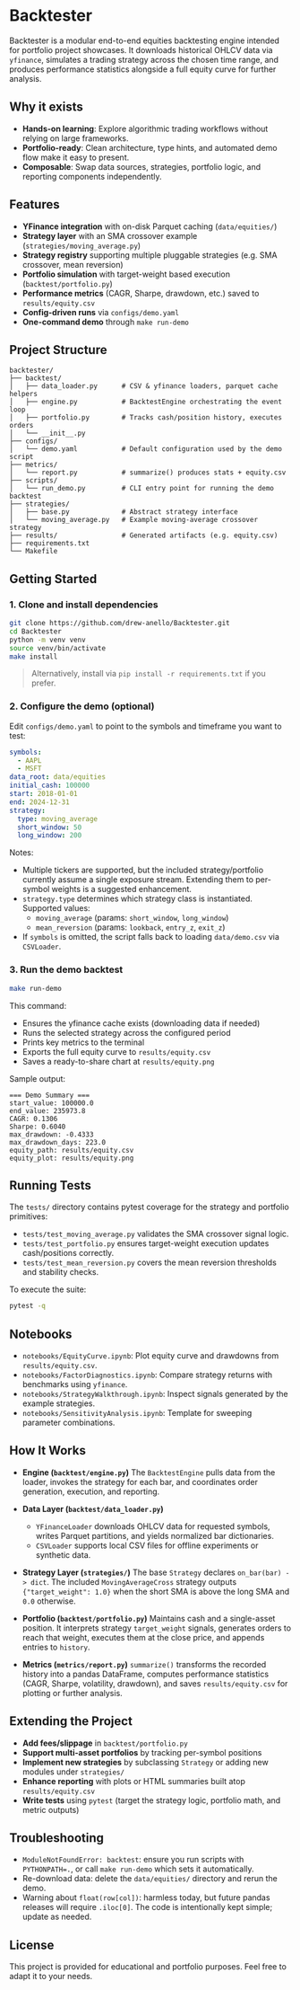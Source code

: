 # Backtester

Backtester is a modular end-to-end equities backtesting engine intended for portfolio project showcases. It downloads historical OHLCV data via `yfinance`, simulates a trading strategy across the chosen time range, and produces performance statistics alongside a full equity curve for further analysis.

## Why it exists

- **Hands-on learning**: Explore algorithmic trading workflows without relying on large frameworks.
- **Portfolio-ready**: Clean architecture, type hints, and automated demo flow make it easy to present.
- **Composable**: Swap data sources, strategies, portfolio logic, and reporting components independently.

## Features

- **YFinance integration** with on-disk Parquet caching (`data/equities/`)
- **Strategy layer** with an SMA crossover example (`strategies/moving_average.py`)
- **Strategy registry** supporting multiple pluggable strategies (e.g. SMA crossover, mean reversion)
- **Portfolio simulation** with target-weight based execution (`backtest/portfolio.py`)
- **Performance metrics** (CAGR, Sharpe, drawdown, etc.) saved to `results/equity.csv`
- **Config-driven runs** via `configs/demo.yaml`
- **One-command demo** through `make run-demo`

## Project Structure

```
backtester/
├── backtest/
│   ├── data_loader.py      # CSV & yfinance loaders, parquet cache helpers
│   ├── engine.py           # BacktestEngine orchestrating the event loop
│   ├── portfolio.py        # Tracks cash/position history, executes orders
│   └── __init__.py
├── configs/
│   └── demo.yaml           # Default configuration used by the demo script
├── metrics/
│   └── report.py           # summarize() produces stats + equity.csv
├── scripts/
│   └── run_demo.py         # CLI entry point for running the demo backtest
├── strategies/
│   ├── base.py             # Abstract strategy interface
│   └── moving_average.py   # Example moving-average crossover strategy
├── results/                # Generated artifacts (e.g. equity.csv)
├── requirements.txt
└── Makefile
```

## Getting Started

### 1. Clone and install dependencies

```bash
git clone https://github.com/drew-anello/Backtester.git
cd Backtester
python -m venv venv
source venv/bin/activate
make install
```

> Alternatively, install via `pip install -r requirements.txt` if you prefer.

### 2. Configure the demo (optional)

Edit `configs/demo.yaml` to point to the symbols and timeframe you want to test:

```yaml
symbols:
  - AAPL
  - MSFT
data_root: data/equities
initial_cash: 100000
start: 2018-01-01
end: 2024-12-31
strategy:
  type: moving_average
  short_window: 50
  long_window: 200
```

Notes:
- Multiple tickers are supported, but the included strategy/portfolio currently assume a single exposure stream. Extending them to per-symbol weights is a suggested enhancement.
- `strategy.type` determines which strategy class is instantiated. Supported values:
  - `moving_average` (params: `short_window`, `long_window`)
  - `mean_reversion` (params: `lookback`, `entry_z`, `exit_z`)
- If `symbols` is omitted, the script falls back to loading `data/demo.csv` via `CSVLoader`.

### 3. Run the demo backtest

```bash
make run-demo
```

This command:
- Ensures the yfinance cache exists (downloading data if needed)
- Runs the selected strategy across the configured period
- Prints key metrics to the terminal
- Exports the full equity curve to `results/equity.csv`
- Saves a ready-to-share chart at `results/equity.png`

Sample output:

```
=== Demo Summary ===
start_value: 100000.0
end_value: 235973.8
CAGR: 0.1306
Sharpe: 0.6040
max_drawdown: -0.4333
max_drawdown_days: 223.0
equity_path: results/equity.csv
equity_plot: results/equity.png
```

## Running Tests

The `tests/` directory contains pytest coverage for the strategy and portfolio primitives:

- `tests/test_moving_average.py` validates the SMA crossover signal logic.
- `tests/test_portfolio.py` ensures target-weight execution updates cash/positions correctly.
- `tests/test_mean_reversion.py` covers the mean reversion thresholds and stability checks.

To execute the suite:

```bash
pytest -q
```

## Notebooks

- `notebooks/EquityCurve.ipynb`: Plot equity curve and drawdowns from `results/equity.csv`.
- `notebooks/FactorDiagnostics.ipynb`: Compare strategy returns with benchmarks using `yfinance`.
- `notebooks/StrategyWalkthrough.ipynb`: Inspect signals generated by the example strategies.
- `notebooks/SensitivityAnalysis.ipynb`: Template for sweeping parameter combinations.

## How It Works

- **Engine (`backtest/engine.py`)**
  The `BacktestEngine` pulls data from the loader, invokes the strategy for each bar, and coordinates order generation, execution, and reporting.

- **Data Layer (`backtest/data_loader.py`)**
  - `YFinanceLoader` downloads OHLCV data for requested symbols, writes Parquet partitions, and yields normalized bar dictionaries.
  - `CSVLoader` supports local CSV files for offline experiments or synthetic data.

- **Strategy Layer (`strategies/`)**
  The base `Strategy` declares `on_bar(bar) -> dict`. The included `MovingAverageCross` strategy outputs `{"target_weight": 1.0}` when the short SMA is above the long SMA and `0.0` otherwise.

- **Portfolio (`backtest/portfolio.py`)**
  Maintains cash and a single-asset position. It interprets strategy `target_weight` signals, generates orders to reach that weight, executes them at the close price, and appends entries to `history`.

- **Metrics (`metrics/report.py`)**
  `summarize()` transforms the recorded history into a pandas DataFrame, computes performance statistics (CAGR, Sharpe, volatility, drawdown), and saves `results/equity.csv` for plotting or further analysis.

## Extending the Project

- **Add fees/slippage** in `backtest/portfolio.py`
- **Support multi-asset portfolios** by tracking per-symbol positions
- **Implement new strategies** by subclassing `Strategy` or adding new modules under `strategies/`
- **Enhance reporting** with plots or HTML summaries built atop `results/equity.csv`
- **Write tests** using `pytest` (target the strategy logic, portfolio math, and metric outputs)

## Troubleshooting

- `ModuleNotFoundError: backtest`: ensure you run scripts with `PYTHONPATH=.`, or call `make run-demo` which sets it automatically.
- Re-download data: delete the `data/equities/` directory and rerun the demo.
- Warning about `float(row[col])`: harmless today, but future pandas releases will require `.iloc[0]`. The code is intentionally kept simple; update as needed.

## License

This project is provided for educational and portfolio purposes. Feel free to adapt it to your needs.
